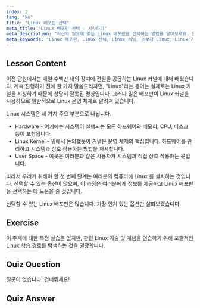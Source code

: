 ```yaml
---
index: 2
lang: "ko"
title: "Linux 배포판 선택"
meta_title: "Linux 배포판 선택 - 시작하기"
meta_description: "자신의 필요에 맞는 Linux 배포판을 선택하는 방법을 알아보세요. 인기 있는 옵션을 탐색하고 커널, 하드웨어 및 사용자 공간을 이해하세요. Linux 여정을 시작하세요!"
meta_keywords: "Linux 배포판, Linux 선택, Linux 커널, 초보자 Linux, Linux 가이드, Linux 설치, Linux 튜토리얼"
---
```


## Lesson Content

이전 단원에서는 매일 수백만 대의 장치에 전원을 공급하는 Linux 커널에 대해 배웠습니다. 계속 진행하기 전에 한 가지 말씀드리자면, "Linux"라는 용어는 실제로는 Linux 커널을 지칭하기 때문에 상당히 잘못된 명칭입니다. 그러나 많은 배포판이 Linux 커널을 사용하므로 일반적으로 Linux 운영 체제로 알려져 있습니다.

Linux 시스템은 세 가지 주요 부분으로 나뉩니다.

- Hardware - 여기에는 시스템이 실행되는 모든 하드웨어와 메모리, CPU, 디스크 등이 포함됩니다.
- Linux Kernel - 위에서 논의했듯이 커널은 운영 체제의 핵심입니다. 하드웨어를 관리하고 시스템과 상호 작용하는 방법을 지시합니다.
- User Space - 이곳은 여러분과 같은 사용자가 시스템과 직접 상호 작용하는 곳입니다.

따라서 우리가 취해야 할 첫 번째 단계는 여러분의 컴퓨터에 Linux 를 설치하는 것입니다. 선택할 수 있는 옵션이 많으며, 이 과정은 여러분에게 정보를 제공하고 Linux 배포판을 선택하는 데 도움을 줄 것입니다.

선택할 수 있는 Linux 배포판은 많습니다. 가장 인기 있는 옵션만 살펴보겠습니다.

## Exercise

이 주제에 대한 특정 실습은 없지만, 관련 Linux 기술 및 개념을 연습하기 위해 포괄적인 [Linux 학습 경로](https://labex.io/ko/learn/linux)를 탐색하는 것을 권장합니다.

## Quiz Question

질문이 없습니다. 건너뛰세요!

## Quiz Answer
